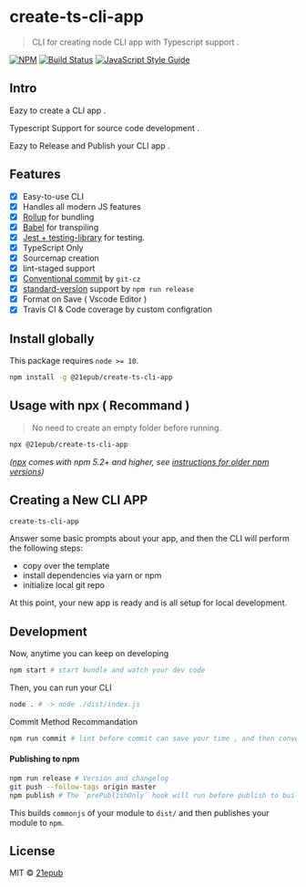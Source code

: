 # create-ts-cli-app

> CLI for creating node CLI app with Typescript support .

[![NPM](https://img.shields.io/npm/v/@21epub/create-ts-cli-app.svg)](https://www.npmjs.com/package/@21epub/create-ts-cli-app) [![Build Status](https://travis-ci.com/21epub/create-ts-cli-app.svg?branch=master)](https://travis-ci.com/21epub/create-ts-cli-app) [![JavaScript Style Guide](https://img.shields.io/badge/code_style-standard-brightgreen.svg)](https://standardjs.com)

## Intro

Eazy to create a CLI app .

Typescript Support for source code development .

Eazy to Release and Publish your CLI app .

## Features

- [x] Easy-to-use CLI
- [x] Handles all modern JS features
- [x] [Rollup](https://rollupjs.org/) for bundling
- [x] [Babel](https://babeljs.io/) for transpiling
- [x] [Jest + testing-library](https://facebook.github.io/jest/) for testing.
- [x] TypeScript Only
- [x] Sourcemap creation
- [x] lint-staged support
- [X] [Conventional commit](https://github.com/streamich/git-cz) by `git-cz`
- [X] [standard-version](https://www.npmjs.com/package/standard-version?activeTab=versions) support by `npm run release`
- [X] Format on Save ( Vscode Editor )
- [X] Travis CI & Code coverage by custom configration

## Install globally

This package requires `node >= 10`.

```bash
npm install -g @21epub/create-ts-cli-app
```

## Usage with npx ( Recommand )

> No need to create an empty folder before running.

```bash
npx @21epub/create-ts-cli-app
```

_([npx](https://medium.com/@maybekatz/introducing-npx-an-npm-package-runner-55f7d4bd282b) comes with npm 5.2+ and higher, see [instructions for older npm versions](https://gist.github.com/gaearon/4064d3c23a77c74a3614c498a8bb1c5f))_

## Creating a New CLI APP

```bash
create-ts-cli-app
```

Answer some basic prompts about your app, and then the CLI will perform the following steps:

- copy over the template
- install dependencies via yarn or npm
- initialize local git repo

At this point, your new app is ready and is all setup for local development.

## Development

Now, anytime you can keep on developing

```bash
npm start # start bundle and watch your dev code  
```

Then, you can run your CLI

```bash
node . # -> node ./dist/index.js  
```

Commit Method Recommandation

```bash
npm run commit # lint before commit can save your time , and then conventional commit with git-cz
```

#### Publishing to npm

```bash
npm run release # Version and changelog
git push --follow-tags origin master
npm publish # The `prePublishOnly` hook will run before publish to build and test your package
```

This builds `commonjs` of your module to `dist/` and then publishes your module to `npm`.

## License

MIT © [21epub](https://github.com/21epub)
